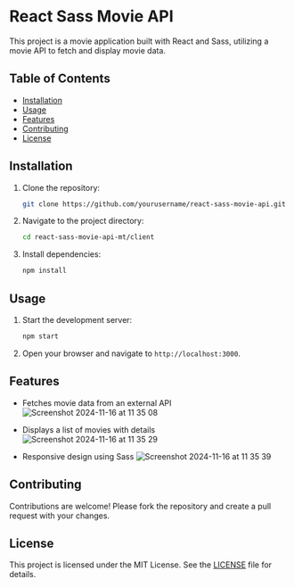 # React Sass Movie API

This project is a movie application built with React and Sass, utilizing a movie API to fetch and display movie data.

## Table of Contents

- [Installation](#installation)
- [Usage](#usage)
- [Features](#features)
- [Contributing](#contributing)
- [License](#license)

## Installation

1. Clone the repository:
    ```sh
    git clone https://github.com/yourusername/react-sass-movie-api.git
    ```
2. Navigate to the project directory:
    ```sh
    cd react-sass-movie-api-mt/client
    ```
3. Install dependencies:
    ```sh
    npm install
    ```

## Usage

1. Start the development server:
    ```sh
    npm start
    ```
2. Open your browser and navigate to `http://localhost:3000`.

## Features

- Fetches movie data from an external API
![Screenshot 2024-11-16 at 11 35 08](https://github.com/user-attachments/assets/83bf1054-74c7-4ac4-a3f4-89643121b529)

- Displays a list of movies with details
![Screenshot 2024-11-16 at 11 35 29](https://github.com/user-attachments/assets/12e958e7-70da-4003-85c7-aafcfbeb722c)

- Responsive design using Sass
![Screenshot 2024-11-16 at 11 35 39](https://github.com/user-attachments/assets/70b1c97f-9bd6-4d5b-9818-0b118653e73c)

## Contributing

Contributions are welcome! Please fork the repository and create a pull request with your changes.

## License

This project is licensed under the MIT License. See the [LICENSE](LICENSE) file for details.